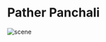 # Pather Panchali

![scene](https://github.com/ZONE-09/pather-panchali/blob/master/assets/scene.jpg)
